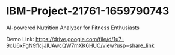 # IBM-Project-21761-1659790743
AI-powered Nutrition Analyzer for Fitness Enthusiasts

Demo Link:
https://drive.google.com/file/d/1u7-9cU6xFgN9flcjJlUAwcQW7mXK6HUC/view?usp=share_link
